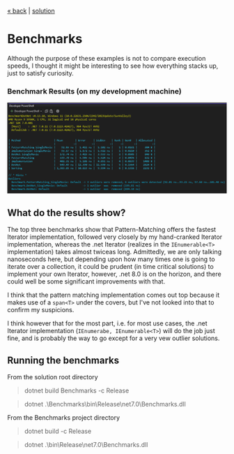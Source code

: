 [« back](../README.md#do-you-need-to-know-how-to-implement-design-patterns) | [solution](./)
# Benchmarks 
Although the purpose of these examples is not to compare execution speeds, I thought it might be interesting to see how everything stacks up, just to satisfy curiosity.

### Benchmark Results (on my development machine)

![benchamark results](../images/benchmarks.png)

## What do the results show?
The top three benchmarks show that Pattern-Matching offers the fastest Iterator implementation, followed very closely by my hand-cranked Iterator implementation, whereas the .net Iterator (realizes in the `IEnumerable<T>` implementation) takes almost twiceas long. Admittedly, we are only talking nanoseconds here, but depending upon how many times one is going to iterate over a collection, it could be prudent (in time critical solutions) to implement your own Iterator, however, .net 8.0 is on the horizon, and there could well be some significant improvements with that.

I think that the pattern matching implementation comes out top because it makes use of a `span<T>` under the covers, but I've not looked into that to confirm my suspicions.

I think however that for the most part, i.e. for most use cases, the .net Iterator implementation (`IEnumerabe, IEnumerable<T>`) will do the job just fine, and is probably the way to go except for a very vew outlier solutions.

## Running the benchmarks
From the solution root directory
> dotnet build Benchmarks -c Release

> dotnet .\Benchmarks\bin\Release\net7.0\Benchmarks.dll

From the Benchmarks project directory
> dotnet build -c Release

> dotnet .\bin\Release\net7.0\Benchmarks.dll


